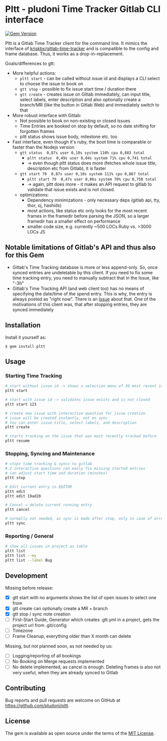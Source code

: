 # Pltt - pludoni Time Tracker Gitlab CLI interface

[![Gem Version](https://badge.fury.io/rb/pltt.svg)](https://badge.fury.io/rb/pltt)

Pltt is a Gitlab Time Tracker client for the command line. It mimics the interface of [kriskbx/gitlab-time-tracker]( https://github.com/kriskbx/gitlab-time-tracker ) and is compatible to the config and frame database. Thus, it works as a drop-in-replacement.

Goals/differences to gtt:

* More helpful actions:
  * ``pltt start`` - can be called without issue id and displays a CLI select to choose the issue to book on
  * ``gtt stop`` - possible to fix issue start time / duration there
  * ``gtt create`` - creates issue on Gitlab immediately, can input title, select labels, enter description and also optionally create a branch/MR (like the button in Gitlab Web) and immediately switch to that
* More robust interface with Gitlab:
  * Not possible to book on non-existing or closed issues
  * Time Entries are booked on stop by default, so no date shifting for forgotten frames
  * pltt status shows issue body, milestone etc. too
* Fast interface, even though it's ruby, the boot time is comparable or faster than the Nodejs version
  * ``gtt status  0,87s user 0,10s system 110% cpu 0,883 total``
	* ``pltt status  0,49s user 0,04s system 71% cpu 0,741 total``
	* -> even though pltt status does more (fetches whole issue title, description etc from Gitlab), it is faster
  * ``gtt start 79  0,87s user 0,10s system 111% cpu 0,867 total``
	* ``pltt start 79  0,47s user 0,06s system 70% cpu 0,758 total``
	* -> again, pltt does more - it makes an API request to gitlab to validate that issue exists and is not closed.
  * optimizations:
    * Dependency minimizations - only necessary deps (gitlab api, tty, thor, oj, hashids)
    * most actions, like status etc only looks for the most recent frames in the framedir before parsing the JSON, so a larger framedir has a smaller effect on performance
    * smaller code size, e.g. currently ~500 LOCs Ruby vs. >3000 LOCs JS


## Notable limitations of Gitlab's API and thus also for this Gem

* Gitlab's Time Tracking database is more or less append-only. So, once synced entries are undeletable by this client. If you need to fix some time tracking entry, you need to manually subtract that in the Issue, like "-3h"
* Gitlab's Time Tracking API (and web client too) has no means of specifying the date/time of the spend entry. This is why, the entry is always posted as "right now". There is an [Issue](https://gitlab.com/gitlab-org/gitlab-ce/issues/47324) about that. One of the motivations of this client was, that after stopping entries, they are synced immediately

## Installation

Install it yourself as:

    $ gem install pltt

## Usage

### Starting Time Tracking

```bash
# start without issue id -> shows a selection menu of 30 most recent issues in project
pltt start

# start with issue id -> validates issue exists and is not closed
pltt start 123

# create new issue with interactive question for issue creation
# issue will be created instantly, not on sync
# You can enter issue title, select labels, and description
pltt create

# starts tracking on the issue that was most recently tracked before
pltt resume
```

### Stopping, Syncing and Maintenance

```bash
# stops time tracking & syncs to gitlab
# 2 interactive questions can easly fix missing started entries
# can adjust start time and duration (minutes)
pltt stop

# Edit current entry in EDITOR
pltt edit
pltt edit 19ad20

# Cancel = delete current running entry
pltt cancel

# normally not needed, as sync is made after stop, only in case of error
pltt sync
```

### Reporting / General

```bash
# show all issues in project as table
pltt list
pltt list --my
pltt list --label Bug
```

## Development

Missing before release:

* [x] gtt start with no arguments shows the list of open issues to select one from
* [x] gtt create can optionally create a MR + branch
* [x] gtt stop / sync note creation
* [ ] First-Start Guide, Generator which creates .gtt.yml in a project, gets the project url from .git/config
* [ ] Timezone
* [ ] Frame Cleanup, everything older than X month can delete

Missing, but not planned soon, as not needed by us:

* [ ] Logging/reporting of all bookings
* [ ] No Booking on Merge requests implemented
* [ ] No delete implemented, as cancel is enough. Deleting frames is also not very useful, when they are already synced to Gitlab

## Contributing

Bug reports and pull requests are welcome on GitHub at https://github.com/pludoni/pltt.

## License

The gem is available as open source under the terms of the [MIT License](https://opensource.org/licenses/MIT).
